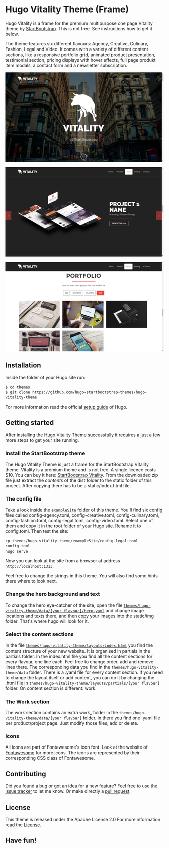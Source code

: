 # Hugo Vitality Theme (Frame)

Hugo Vitality is a frame for the premium multipurpose one page Vitality theme by [StartBootstrap](//https://wrapbootstrap.com). This is not free. See instructions how to get it below. 

The theme features six different flavours: Agency, Creative, Culinary, Fashion, Legal and Video. It comes with a variety of different content sections, like a responsive portfolio grid, animated product presentation, testimonial section, pricing displays with hover effects, full page produkt item modals, a contact form and a newsletter subscription.

![Hugo Vitality Theme screenshot](static/vitality.png)

![Hugo Vitality Theme screenshot](static/vitality2.png)

![Hugo Vitality Theme screenshot](static/vitality3.png)

## Installation

Inside the folder of your Hugo site run:

    $ cd themes
    $ git clone https://github.com/hugo-startbootstrap-themes/hugo-vitality-theme

For more information read the official [setup guide](//gohugo.io/overview/installing/) of Hugo.


## Getting started

After installing the Hugo Vitality Theme successfully it requires a just a few more steps to get your site running.


### Install the StartBootstrap theme

The Hugo Vitality Theme is just a frame for the StartBootstrap Vitality theme. Vitality is a premium theme and is not free. A single licence costs $10. You can buy it here: [StartBootstrap Vitality](//wrapbootstrap.com/theme/vitality-multipurpose-one-page-theme-WB02K3KK3). From the downloaded zip file just extract the <em>contents</em> of the dist folder to the static folder of this project. After copying there has to be a static/index.html file.

### The config file

Take a look inside the [`exampleSite`](//github.com/hugo-startbootstrap-themes/hugo-vitality-theme/tree/master/exampleSite) folder of this theme. You'll find six config files called config-agency.toml, config-creative.toml, config-culinary.toml, config-fashion.toml, config-legal.toml, config-video.toml. Select one of them and copy it in the root folder of your Hugo site. Rename it to config.toml. Then test the site:

```
cp themes/hugo-vitality-theme/exampleSite/config-legal.toml config.toml
hugo serve
```
Now you can look at the site from a browser at address `http://localhost:1313`.

Feel free to change the strings in this theme. You will also find some hints there where to look next.


### Change the hero background and text

To change the hero eye-catcher of the site, open the file [`themes/hugo-vitality-theme/data/[your flavour]/hero.yaml`](//github.com/hugo-startbootstrap-themes/hugo-vitality-theme/tree/master/data/agency/hero.yaml) and change image locations and texts there, and then copy your images into the static/img folder. That's where hugo will look for it.


### Select the content sections

In the file [`themes/hugo-vitality-theme/layouts/index.html`](//github.com/hugo-startbootstrap-themes/hugo-vitality-theme/tree/master/layouts/index.html) you find the content structure of your new website. It is organised in partials in the partials folder. In the index.html file you find all the content sections for every flavour, one line each. Feel free to change order, add and remove lines there. The corresponding data you find in the `themes/hugo-vitality-theme/data` folder. There is a .yaml file for every content section. If you need to change the layout itself or add content, you can do it by changing the .html file in `themes/hugo-vitality-theme/layouts/partials/[your flavour]` folder. On content section is different: work.

### The Work section

The work section contains an extra work_ folder in the `themes/hugo-vitality-theme/data/[your flavour]` folder. In there you find one .yaml file per product/project page. Just modify those files, add or delete.

### Icons

All icons are part of Fontawesome's icon font. Look at the website of [Fontawesome](//fortawesome.github.io/Font-Awesome/icons/) for more icons. The icons are represented by their corresponding CSS class of Fontawesome. 


## Contributing

Did you found a bug or got an idea for a new feature? Feel free to use the [issue tracker](//github.com/hugo-startbootstrap-themes/hugo-vitality-theme) to let me know. Or make directly a [pull request](//github.com/hugo-startbootstrap-themes/hugo-vitality-theme/pulls).


## License

This theme is released under the Apache License 2.0 For more information read the [License](//github.com/digitalcraftsman/hugo-agency-theme/blob/master/LICENSE).

## Have fun!